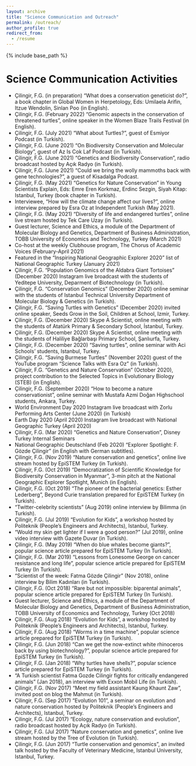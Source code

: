 ```yaml
---
layout: archive
title: "Science Communication and Outreach"
permalink: /outreach/
author_profile: true
redirect_from:
  - /resume
---
```


{% include base_path %}

Science Communication Activities
======
* Çilingir, F.G. (in preparation) “What does a conservation geneticist do?”, a book chapter in Global Women in Herpetology, Eds: Umilaela Arifin, Itzue Wendolin, Sinlan Poo (in English).
* Çilingir, F.G. (February 2022) “Genomic aspects in the conservation of threatened turtles”, online speaker in the Women Blaze Trails Festival (in English).
* Çilingir, F.G. (July 2021) “What about Turtles?”, guest of Esmiyor Podcast (in Turkish).
* Çilingir, F.G. (June 2021) “On Biodiversity Conservation and Molecular Biology”, guest of Az Is Cok Laf Podcast (in Turkish).
* Çilingir, F.G. (June 2021) “Genetics and Biodiversity Conservation”, radio broadcast hosted by Açık Radyo (in Turkish).
* Çilingir, F.G. (June 2021) “Could we bring the wolly mammoths back with gene technologies?”, a guest of Kisadalga Podcast. 
* Çilingir, F.G. (May 2021) “Genetics for Nature Conservation” in Young Scientists Explain, Eds: Emre Eren Korkmaz, Erdinc Sezgin, Siyah Kitap: Istanbul, Turkey (book chapter in Turkish).
* Interviewee, “How will the climate change affect our lives?”, online interview prepared by Esra Oz at Independent Turkish (May 2021).
* Çilingir, F.G. (May 2021) “Diversity of life and endangered turtles”, online live stream hosted by Tek Care Uzay (in Turkish).
* Guest lecturer, Science and Ethics, a module of the Department of Molecular Biology and Genetics, Department of Business Administration, TOBB University of Economics and Technology, Turkey (March 2021)
* Co-host at the weekly Clubhouse program, The Chorus of Academic Voices (February-April 2021)
* Featured in the “Inspiring National Geographic Explorer 2020” list of National Geographic Turkey (January 2021)
* Çilingir, F.G. “Population Genomics of the Aldabra Giant Tortoises” (December 2020) Instagram live broadcast with the students of Yeditepe University, Deparment of Biotechnology (in Turkish).
* Çilingir, F.G. “Conservation Genomics” (December 2020) online seminar with the students of Istanbul Technical University Department of Molecular Biology & Genetics (in Turkish).
* Çilingir, F.G. “Saving Turtles with Genetics” (December 2020) invited online speaker, Seeds Grow in the Soil, Children at School, Izmir, Turkey.
* Çilingir, F.G. (December 2020) Skype A Scientist, online meeting with the students of Atatürk Primary & Secondary School, İstanbul, Turkey.
* Çilingir, F.G. (December 2020) Skype A Scientist, online meeting with the students of Haliliye Bağlarbaşı Primary School, Şanlıurfa, Turkey.
* Çilingir, F.G. (December 2020) “Saving turtles”, online seminar with Aci Schools’ students, Istanbul, Turkey.
* Çilingir, F.G. “Saving Burmese Turtles” (November 2020) guest of the YouTube program “Science Talks with Esra Oz” (in Turkish).
* Çilingir, F.G. “Genetics and Nature Conservation” (October 2020), project contribution to the Selected Topics in Evolutionary Biology (STEB) (in English).
* Çilingir, F.G. (September 2020) “How to become a nature conservationist”, online seminar with Mustafa Azmi 
Doğan Highschool students, Ankara, Turkey.
* World Environment Day 2020 Instagram live broadcast with Zorlu Performing Arts Center (June 2020) (in Turkish)
* Earth Day 2020 (April 2020) Instagram live broadcast with National Geographic Turkey (April 2020)
* Çilingir, F.G. (Mar 2020) “Genetics and Nature Conservation”, Disney Turkey Internal Seminars
* National Geographic Deutschland (Feb 2020) “Explorer Spotlight: F. Gözde Çilingir” (in English with German subtitles).
* Çilingir, F.G. (Nov 2019) “Nature conservation and genetics”, online live stream hosted by EpiSTEM Turkey (in Turkish).
* Çilingir, F.G. (Oct 2019) “Democratization of Scientific Knowledge for Biodiversity Conservation in Myanmar”, 3-min pitch at the National Geographic Explorer Spotlight, Munich (in English).
* Çilingir, F.G. (Oct 2019) “The pioneer of the bacterial genetics: Esther Lederberg”, Beyond Curie translation prepared for EpiSTEM Turkey (in Turkish).
* “Twitter-celebrity scientists” (Aug 2019) online interview by Bilimma (in Turkish).
* Çilingir, F.G. (Jul 2019) “Evolution for Kids”, a workshop hosted by Politeknik (People’s Engineers and Architects), Istanbul, Turkey.
* “Would my skin get lighter if I were a good person?” (Jul 2019), online video interview with Gazete Duvar (in Turkish).
* Çilingir, F.G. (May 2019) “When do blue whales become giants?”, popular science article prepared for EpiSTEM Turkey (In Turkish).
* Çilingir, F.G. (Mar 2019) “Lessons from Lonesome George on cancer resistance and long life”, popular science article prepared for EpiSTEM Turkey (In Turkish).
* “Scientist of the week: Fatma Gözde Çilingir” (Nov 2018), online interview by Bilim Kadınları (in Turkish).
* Çilingir, F.G. (Oct 2018) “Rare but not impossible: biparental animals”, popular science article prepared for EpiSTEM Turkey (In Turkish).
* Guest lecturer, Science and Ethics, a module of the Department of Molecular Biology and Genetics, Department of Business Administration, TOBB University of Economics and Technology, Turkey (Oct 2018)
* Çilingir, F.G. (Aug 2018) “Evolution for Kids”, a workshop hosted by Politeknik (People’s Engineers and Architects), Istanbul, Turkey.
* Çilingir, F.G. (Aug 2018) “Worms in a time machine”, popular science article prepared for EpiSTEM Turkey (in Turkish).
* Çilingir, F.G. (Jun 2018) “Can we get the now-extinct white rhinoceros back by using biotechnology?”, popular science article prepared for EpiSTEM Turkey (in Turkish).
* Çilingir, F.G. (Jan 2018) “Why turtles have shells?”, popular science article prepared for EpiSTEM Turkey (in Turkish).
* “A Turkish scientist Fatma Gozde Cilingir fights for critically endangered animals” (Jan 2018), an interview with Exxon Mobil Life (in Turkish).
* Çilingir, F.G. (Nov 2017) “Meet my field assistant Kaung Khaunt Zaw”, invited post on blog the Mahmut (in Turkish).
* Çilingir, F.G. (Sep 2017) “Evolution 101”, a seminar on evolution and nature conservation hosted by Politeknik (People’s Engineers and Architects), Istanbul, Turkey. 
* Çilingir, F.G. (Jul 2017) “Ecology, nature conservation and evolution”, radio broadcast hosted by Açık Radyo (in Turkish).
* Çilingir, F.G. (Jul 2017) “Nature conservation and genetics”, online live stream hosted by the Tree of Evolution (in Turkish).
* Çilingir, F.G. (Jun 2017) “Turtle conservation and genomics”, an invited talk hosted by the Faculty of Veterinary Medicine, Istanbul University, Istanbul, Turkey.
